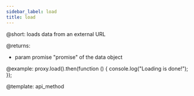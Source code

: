 ```yaml
---
sidebar_label: load
title: load
---          
```


@short: loads data from an external URL


@returns: 
- param     promise      "promise" of the data object

@example:
proxy.load().then(function () {
   console.log("Loading is done!");
});

@template:	api_method